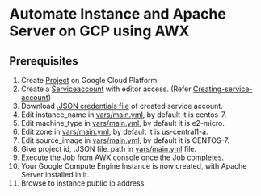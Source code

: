 # Automate Instance and Apache Server on GCP using AWX

## Prerequisites
1. Create [Project](https://console.cloud.google.com/projectselector/compute/instances) on Google Cloud Platform. 
2. Create a [Serviceaccount](https://console.cloud.google.com/iam-admin/serviceaccounts) with editor access. (Refer [Creating-service-account](https://cloud.google.com/compute/docs/access/create-enable-service-accounts-for-instances))
3. Download [.JSON credentials file](https://support.google.com/cloud/answer/6158849?hl=en&ref_topic=6262490#serviceaccounts) of created service account.
4. Edit instance_name in [vars/main.yml](vars/main.yml), by default it is centos-7.
5. Edit machine_type in [vars/main.yml](vars/main.yml), by default it is e2-micro.
6. Edit zone in [vars/main.yml](vars/main.yml), by default it is us-central1-a.
7. Edit source_image in [vars/main.yml](vars/main.yml), by default it is CENTOS-7.
8. Give project id, .JSON file_path in [vars/main.yml](vars/main.yml) file. 
9. Execute the Job from AWX console once the Job completes.
10. Your Google Compute Engine Instance is now created, with Apache Server installed in it.
11. Browse to instance public ip address.
